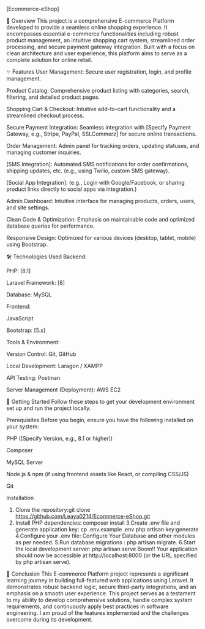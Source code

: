 [Ecommerce-eShop]


🎯 Overview
This project is a comprehensive E-commerce Platform developed to provide a seamless online shopping experience. It encompasses essential e-commerce functionalities including robust product management, an intuitive shopping cart system, streamlined order processing, and secure payment gateway integration. Built with a focus on clean architecture and user experience, this platform aims to serve as a complete solution for online retail.

✨ Features
User Management: Secure user registration, login, and profile management.

Product Catalog: Comprehensive product listing with categories, search, filtering, and detailed product pages.

Shopping Cart & Checkout: Intuitive add-to-cart functionality and a streamlined checkout process.

Secure Payment Integration: Seamless integration with [Specify Payment Gateway, e.g., Stripe, PayPal, SSLCommerz] for secure online transactions.

Order Management: Admin panel for tracking orders, updating statuses, and managing customer inquiries.

[SMS Integration]: Automated SMS notifications for order confirmations, shipping updates, etc. (e.g., using Twilio, custom SMS gateway).

[Social App Integration]: (e.g., Login with Google/Facebook, or sharing product links directly to social apps via integration.)

Admin Dashboard: Intuitive interface for managing products, orders, users, and site settings.

Clean Code & Optimization: Emphasis on maintainable code and optimized database queries for performance.

Responsive Design: Optimized for various devices (desktop, tablet, mobile) using Bootstrap.

🛠️ Technologies Used
Backend:

PHP: [8.1]

Laravel Framework: [8]

Database: MySQL

Frontend:

JavaScript

Bootstrap: [5.x]

Tools & Environment:

Version Control: Git, GitHub

Local Development: Laragon / XAMPP

API Testing: Postman

Server Management (Deployment): AWS EC2

🚀 Getting Started
Follow these steps to get your development environment set up and run the project locally.

Prerequisites
Before you begin, ensure you have the following installed on your system:

PHP ([Specify Version, e.g., 8.1 or higher])

Composer

MySQL Server

Node.js & npm (if using frontend assets like React, or compiling CSS/JS)

Git

Installation
1. Clone the repository:git clone https://github.com/Leaya0214/Ecommerce-eShop.git
2. Install PHP dependencies: composer install
3.Create .env file and generate application key: cp .env.example .env
php artisan key:generate
4.Configure your .env file: Configure Your Database and other modules as per needed.
5.Run database migrations : php artisan migrate.
6.Start the local development server: php artisan serve
Boom!! Your application should now be accessible at http://localhost:8000 (or the URL specified by php artisan serve).

🎉 Conclusion
This E-commerce Platform project represents a significant learning journey in building full-featured web applications using Laravel. It demonstrates robust backend logic, secure third-party integrations, and an emphasis on a smooth user experience. This project serves as a testament to my ability to develop comprehensive solutions, handle complex system requirements, and continuously apply best practices in software engineering. I am proud of the features implemented and the challenges overcome during its development.

